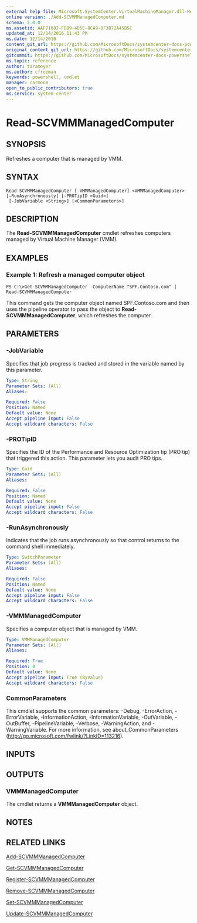 ```yaml
---
external help file: Microsoft.SystemCenter.VirtualMachineManager.dll-Help.xml
online version: ./Add-SCVMMManagedComputer.md
schema: 2.0.0
ms.assetid: AAF71082-FDB9-4D5E-8CA9-DF3B72A45B5C
updated_at: 12/14/2016 11:43 PM
ms.date: 12/14/2016
content_git_url: https://github.com/MicrosoftDocs/systemcenter-docs-powershell/blob/master/systemcenter-cmdlets/SystemCenter2016/VirtualMachineManager/v1.0/Read-SCVMMManagedComputer.md
original_content_git_url: https://github.com/MicrosoftDocs/systemcenter-docs-powershell/blob/master/systemcenter-cmdlets/SystemCenter2016/VirtualMachineManager/v1.0/Read-SCVMMManagedComputer.md
gitcommit: https://github.com/MicrosoftDocs/systemcenter-docs-powershell/blob/96cd9bd2780eb6b78c540fa00d3b8a4313e3ed40/systemcenter-cmdlets/SystemCenter2016/VirtualMachineManager/v1.0/Read-SCVMMManagedComputer.md
ms.topic: reference
author: tarameyer
ms.author: cfreeman
keywords: powershell, cmdlet
manager: carmonm
open_to_public_contributors: true
ms.service: system-center
---
```


# Read-SCVMMManagedComputer

## SYNOPSIS
Refreshes a computer that is managed by VMM.

## SYNTAX

```
Read-SCVMMManagedComputer [-VMMManagedComputer] <VMMManagedComputer> [-RunAsynchronously] [-PROTipID <Guid>]
 [-JobVariable <String>] [<CommonParameters>]
```

## DESCRIPTION
The **Read-SCVMMManagedComputer** cmdlet refreshes computers managed by Virtual Machine Manager (VMM).

## EXAMPLES

### Example 1: Refresh a managed computer object
```
PS C:\>Get-SCVMMManagedComputer -ComputerName "SPF.Contoso.com" | Read-SCVMMManagedComputer
```

This command gets the computer object named SPF.Contoso.com and then uses the pipeline operator to pass the object to **Read-SCVMMManagedComputer**, which refreshes the computer.

## PARAMETERS

### -JobVariable
Specifies that job progress is tracked and stored in the variable named by this parameter.

```yaml
Type: String
Parameter Sets: (All)
Aliases: 

Required: False
Position: Named
Default value: None
Accept pipeline input: False
Accept wildcard characters: False
```

### -PROTipID
Specifies the ID of the Performance and Resource Optimization tip (PRO tip) that triggered this action.
This parameter lets you audit PRO tips.

```yaml
Type: Guid
Parameter Sets: (All)
Aliases: 

Required: False
Position: Named
Default value: None
Accept pipeline input: False
Accept wildcard characters: False
```

### -RunAsynchronously
Indicates that the job runs asynchronously so that control returns to the command shell immediately.

```yaml
Type: SwitchParameter
Parameter Sets: (All)
Aliases: 

Required: False
Position: Named
Default value: None
Accept pipeline input: False
Accept wildcard characters: False
```

### -VMMManagedComputer
Specifies a computer object that is managed by VMM.

```yaml
Type: VMMManagedComputer
Parameter Sets: (All)
Aliases: 

Required: True
Position: 0
Default value: None
Accept pipeline input: True (ByValue)
Accept wildcard characters: False
```

### CommonParameters
This cmdlet supports the common parameters: -Debug, -ErrorAction, -ErrorVariable, -InformationAction, -InformationVariable, -OutVariable, -OutBuffer, -PipelineVariable, -Verbose, -WarningAction, and -WarningVariable. For more information, see about_CommonParameters (http://go.microsoft.com/fwlink/?LinkID=113216).

## INPUTS

## OUTPUTS

### VMMManagedComputer
The cmdlet returns a **VMMManagedComputer** object.

## NOTES

## RELATED LINKS

[Add-SCVMMManagedComputer](xref:SystemCenter2016/VirtualMachineManager/v1.0/Add-SCVMMManagedComputer.md)

[Get-SCVMMManagedComputer](xref:SystemCenter2016/VirtualMachineManager/v1.0/Get-SCVMMManagedComputer.md)

[Register-SCVMMManagedComputer](xref:SystemCenter2016/VirtualMachineManager/v1.0/Register-SCVMMManagedComputer.md)

[Remove-SCVMMManagedComputer](xref:SystemCenter2016/VirtualMachineManager/v1.0/Remove-SCVMMManagedComputer.md)

[Set-SCVMMManagedComputer](xref:SystemCenter2016/VirtualMachineManager/v1.0/Set-SCVMMManagedComputer.md)

[Update-SCVMMManagedComputer](xref:SystemCenter2016/VirtualMachineManager/v1.0/Update-SCVMMManagedComputer.md)

